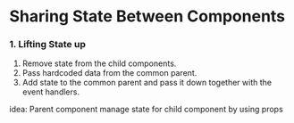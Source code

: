 # Sharing State Between Components

### 1. Lifting State up

1. Remove state from the child components.
2. Pass hardcoded data from the common parent.
3. Add state to the common parent and pass it down together with the event handlers.

idea: Parent component manage state for child component by using props 

